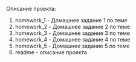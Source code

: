 Описание проекта:
1. homework_1 - Домашнее задание 1 по теме
2. homework_2 - Домашнее задание 2 по теме
3. homework_3 - Домашнее задание 3 по теме
4. homework_4 - Домашнее задание 4 по теме
5. homework_5 - Домашнее задание 5 по теме
6. readme - описание проекта
